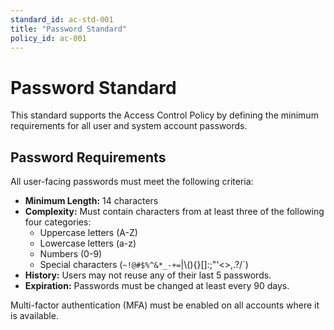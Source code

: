 ```yaml
---
standard_id: ac-std-001
title: "Password Standard"
policy_id: ac-001
---
```


# Password Standard

This standard supports the Access Control Policy by defining the minimum requirements for all user and system account passwords.

## Password Requirements

All user-facing passwords must meet the following criteria:
*   **Minimum Length:** 14 characters
*   **Complexity:** Must contain characters from at least three of the following four categories:
    *   Uppercase letters (A-Z)
    *   Lowercase letters (a-z)
    *   Numbers (0-9)
    *   Special characters (`~!@#$%^&*_-+=`|\\(){}[]:;"'<>,.?/`)
*   **History:** Users may not reuse any of their last 5 passwords.
*   **Expiration:** Passwords must be changed at least every 90 days.

Multi-factor authentication (MFA) must be enabled on all accounts where it is available.
